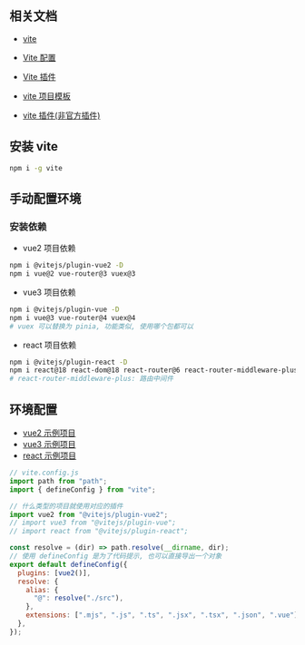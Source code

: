 ## 相关文档

- [vite](https://cn.vitejs.dev/guide/)

- [Vite 配置](https://cn.vitejs.dev/config/)

- [Vite 插件](https://cn.vitejs.dev/plugins/)

- [vite 项目模板](https://cn.vitejs.dev/guide/#scaffolding-your-first-vite-project)

- [vite 插件(非官方插件)](https://github.com/vitejs/awesome-vite#plugins)

## 安装 vite

```sh
npm i -g vite
```

## 手动配置环境

### 安装依赖

- vue2 项目依赖

```sh
npm i @vitejs/plugin-vue2 -D
npm i vue@2 vue-router@3 vuex@3
```

- vue3 项目依赖

```sh
npm i @vitejs/plugin-vue -D
npm i vue@3 vue-router@4 vuex@4
# vuex 可以替换为 pinia, 功能类似, 使用哪个包都可以
```

- react 项目依赖

```sh
npm i @vitejs/plugin-react -D
npm i react@18 react-dom@18 react-router@6 react-router-middleware-plus
# react-router-middleware-plus: 路由中间件
```

## 环境配置

- [vue2 示例项目](https://github.com/liaohui5/vite-config-for-spa/tree/vue2)
- [vue3 示例项目](https://github.com/liaohui5/vite-config-for-spa/tree/vue3)
- [react 示例项目](https://github.com/liaohui5/vite-config-for-spa/tree/react)

```jsx
// vite.config.js
import path from "path";
import { defineConfig } from "vite";

// 什么类型的项目就使用对应的插件
import vue2 from "@vitejs/plugin-vue2";
// import vue3 from "@vitejs/plugin-vue";
// import react from "@vitejs/plugin-react";

const resolve = (dir) => path.resolve(__dirname, dir);
// 使用 defineConfig 是为了代码提示, 也可以直接导出一个对象
export default defineConfig({
  plugins: [vue2()],
  resolve: {
    alias: {
      "@": resolve("./src"),
    },
    extensions: [".mjs", ".js", ".ts", ".jsx", ".tsx", ".json", ".vue"],
  },
});
```
